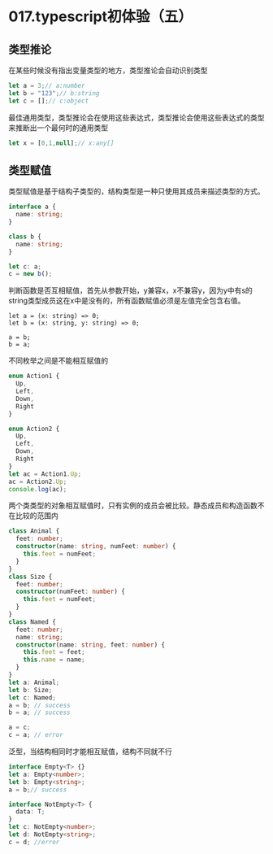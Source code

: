 # 017.typescript初体验（五）

## 类型推论

在某些时候没有指出变量类型的地方，类型推论会自动识别类型

```typescript
let a = 3;// a:number
let b = "123";// b:string
let c = [];// c:object
```

最佳通用类型，类型推论会在使用这些表达式，类型推论会使用这些表达式的类型来推断出一个最何时的通用类型

```typescript
let x = [0,1,null];// x:any[]
```

## 类型赋值

类型赋值是基于结构子类型的，结构类型是一种只使用其成员来描述类型的方式。

```typescript
interface a {
  name: string;
}

class b {
  name: string;
}

let c: a;
c = new b();
```

判断函数是否互相赋值，首先从参数开始，y兼容x，x不兼容y，因为y中有s的string类型成员这在x中是没有的，所有函数赋值必须是左值完全包含右值。

```
let a = (x: string) => 0;
let b = (x: string, y: string) => 0;

a = b;
b = a;
```

不同枚举之间是不能相互赋值的

```typescript
enum Action1 {
  Up,
  Left,
  Down,
  Right
}

enum Action2 {
  Up,
  Left,
  Down,
  Right
}
let ac = Action1.Up;
ac = Action2.Up;
console.log(ac);
```

两个类类型的对象相互赋值时，只有实例的成员会被比较。静态成员和构造函数不在比较的范围内

```typescript
class Animal {
  feet: number;
  constructor(name: string, numFeet: number) {
    this.feet = numFeet;
  }
}
class Size {
  feet: number;
  constructor(numFeet: number) {
    this.feet = numFeet;
  }
}
class Named {
  feet: number;
  name: string;
  constructor(name: string, feet: number) {
    this.feet = feet;
    this.name = name;
  }
}
let a: Animal;
let b: Size;
let c: Named;
a = b; // success
b = a; // success

a = c;
c = a; // error
```

泛型，当结构相同时才能相互赋值，结构不同就不行

```typescript
interface Empty<T> {}
let a: Empty<number>;
let b: Empty<string>;
a = b;// success

interface NotEmpty<T> {
  data: T;
}
let c: NotEmpty<number>;
let d: NotEmpty<string>;
c = d; //error
```

